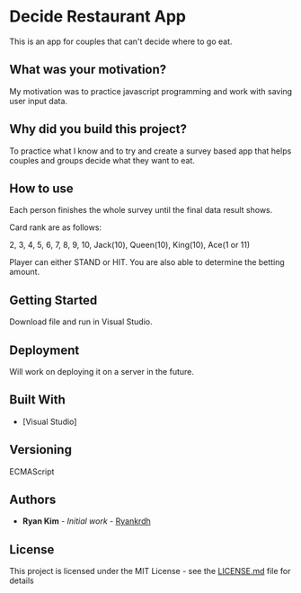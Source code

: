 # Decide Restaurant App

This is an app for couples that can't decide where to go eat.

## What was your motivation?

My motivation was to practice javascript programming and work with saving user input data.

## Why did you build this project?

To practice what I know and to try and create a survey based app that helps couples and groups decide what they want to eat.

## How to use

Each person finishes the whole survey until the final data result shows.

Card rank are as follows:

2, 3, 4, 5, 6, 7, 8, 9, 10, Jack(10), Queen(10), King(10), Ace(1 or 11)

Player can either STAND or HIT. You are also able to determine the betting amount.

## Getting Started

Download file and run in Visual Studio.

## Deployment

Will work on deploying it on a server in the future.

## Built With

* [Visual Studio]

## Versioning

ECMAScript

## Authors

* **Ryan Kim** - *Initial work* - [Ryankrdh](https://github.com/ryankrdh)

## License

This project is licensed under the MIT License - see the [LICENSE.md](LICENSE.md) file for details


